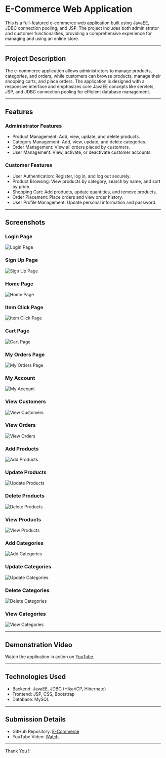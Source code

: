 # E-Commerce Web Application

This is a full-featured e-commerce web application built using JavaEE, JDBC connection pooling, and JSP. The project includes both administrator and customer functionalities, providing a comprehensive experience for managing and using an online store.

---

## Project Description

The e-commerce application allows administrators to manage products, categories, and orders, while customers can browse products, manage their shopping carts, and place orders. The application is designed with a responsive interface and emphasizes core JavaEE concepts like servlets, JSP, and JDBC connection pooling for efficient database management.

---

## Features

### Administrator Features
- Product Management: Add, view, update, and delete products.
- Category Management: Add, view, update, and delete categories.
- Order Management: View all orders placed by customers.
- User Management: View, activate, or deactivate customer accounts.

### Customer Features
- User Authentication: Register, log in, and log out securely.
- Product Browsing: View products by category, search by name, and sort by price.
- Shopping Cart: Add products, update quantities, and remove products.
- Order Placement: Place orders and view order history.
- User Profile Management: Update personal information and password.

---

## Screenshots

### Login Page
![Login Page](src/main/resources/ss/WhatsApp%20Image%202025-01-26%20at%2020.06.16%20(1).jpeg)

### Sign Up Page
![Sign Up Page](src/main/resources/ss/WhatsApp%20Image%202025-01-26%20at%2020.06.15.jpeg)

### Home Page
![Home Page](src/main/resources/ss/WhatsApp%20Image%202025-01-26%20at%2020.02.01.jpeg)

### Item Click Page
![Item Click Page](src/main/resources/ss/WhatsApp%20Image%202025-01-26%20at%2020.17.49%20(2).jpeg)

### Cart Page
![Cart Page](src/main/resources/ss/WhatsApp%20Image%202025-01-26%20at%2020.17.49%20(3).jpeg)

### My Orders Page
![My Orders Page](src/main/resources/ss/WhatsApp%20Image%202025-01-26%20at%2020.17.49%20(1).jpeg)

### My Account
![My Account](src/main/resources/ss/WhatsApp%20Image%202025-01-26%20at%2020.17.49%20(4).jpeg)

### View Customers
![View Customers](src/main/resources/ss/WhatsApp%20Image%202025-01-26%20at%2020.06.16.jpeg)

### View Orders
![View Orders](src/main/resources/ss/WhatsApp%20Image%202025-01-26%20at%2020.17.48%20(2).jpeg)

### Add Products
![Add Products](src/main/resources/ss/WhatsApp%20Image%202025-01-26%20at%2020.17.34.jpeg)

### Update Products
![Update Products](src/main/resources/ss/WhatsApp%20Image%202025-01-26%20at%2020.17.47%20(1).jpeg)

### Delete Products
![Delete Products](src/main/resources/ss/WhatsApp%20Image%202025-01-26%20at%2020.17.40.jpeg)

### View Products
![View Products](src/main/resources/ss/WhatsApp%20Image%202025-01-26%20at%2020.17.47.jpeg)

### Add Categories
![Add Categories](src/main/resources/ss/WhatsApp%20Image%202025-01-26%20at%2020.17.49.jpeg)

### Update Categories
![Update Categories](src/main/resources/ss/WhatsApp%20Image%202025-01-26%20at%2020.17.48.jpeg)

### Delete Categories
![Delete Categories](src/main/resources/ss/WhatsApp%20Image%202025-01-26%20at%2020.17.48%20(1).jpeg)

### View Categories
![View Categories](src/main/resources/ss/WhatsApp%20Image%202025-01-26%20at%2020.17.48%20(3).jpeg)

---

## Demonstration Video

Watch the application in action on [YouTube](#).

---

## Technologies Used
- Backend: JavaEE, JDBC (HikariCP, Hibernate)
- Frontend: JSP, CSS, Bootstrap
- Database: MySQL

---

## Submission Details
- GitHub Repository: [E-Commerce](link-to-repository)
- YouTube Video: [Watch](#)

---

Thank You !!
